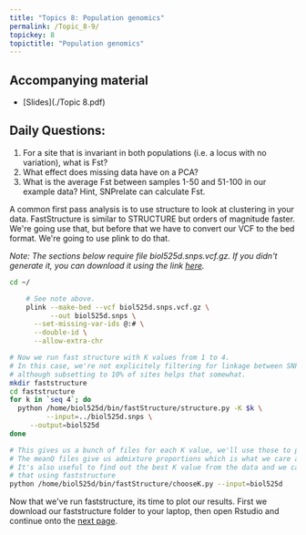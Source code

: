 ```yaml
---
title: "Topics 8: Population genomics"
permalink: /Topic_8-9/
topickey: 8
topictitle: "Population genomics"
---
```


## Accompanying material
* [Slides](./Topic 8.pdf)

## Daily Questions:
1. For a site that is invariant in both populations (i.e. a locus with no variation), what is Fst?
2. What effect does missing data have on a PCA?
3. What is the average Fst between samples 1-50 and 51-100 in our example data? Hint, SNPrelate can calculate Fst.

A common first pass analysis is to use structure to look at clustering in your data. FastStructure is similar to STRUCTURE but orders of magnitude faster. We're going use that, but before that we have to convert our VCF to the bed format. We're going to use plink to do that.

_Note: The sections below require file biol525d.snps.vcf.gz. If you didn't generate it, you can download it using the link [here](./biol525d.snps.vcf.gz)._

```bash
cd ~/

    # See note above.
    plink --make-bed --vcf biol525d.snps.vcf.gz \
          --out biol525d.snps \
	  --set-missing-var-ids @:# \
	  --double-id \
	  --allow-extra-chr

# Now we run fast structure with K values from 1 to 4.
# In this case, we're not explicitely filtering for linkage between SNPs (you should),
# although subsetting to 10% of sites helps that somewhat.
mkdir faststructure
cd faststructure
for k in `seq 4`; do
  python /home/biol525d/bin/fastStructure/structure.py -K $k \
         --input=../biol525d.snps \
	 --output=biol525d
done

# This gives us a bunch of files for each K value, we'll use those to plot.
# The meanQ files give us admixture proportions which is what we care about.
# It's also useful to find out the best K value from the data and we can do
# that using faststructure
python /home/biol525d/bin/fastStructure/chooseK.py --input=biol525d
```

Now that we've run faststructure, its time to plot our results.
First we download our faststructure folder to your laptop, then open Rstudio
and continue onto the [next page](./plotting_structure.md).

